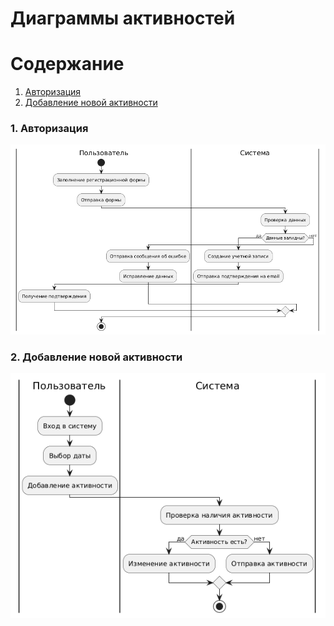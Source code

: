 # Диаграммы активностей    

# Содержание
1. [Авторизация](#1)
2. [Добавление новой активности](#2)


### 1. Авторизация<a name="1"></a>

![Авторизация](https://github.com/Ilyas-12345/judgement_week/blob/main/Diagrams/image/activityReg.png)

### 2. Добавление новой активности<a name="2"></a>

![Добавление новой транзакции](https://github.com/Ilyas-12345/judgement_week/blob/main/Diagrams/image/addAct.png)
